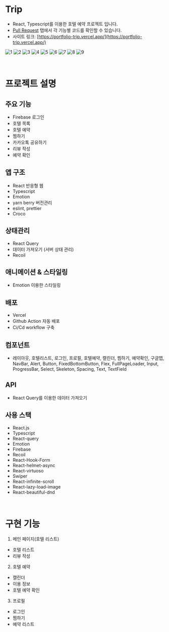 # Trip

- React, Typescript를 이용한 호텔 예약 프로젝트 입니다.
- [Pull Request](https://github.com/reserver7/portfolio_trip/pulls?q=is%3Apr+is%3Aclosed) 탭에서 각 기능별 코드를 확인할 수 있습니다.
- 사이트 링크: [https://portfolio-trip.vercel.app/](https://portfolio-trip.vercel.app/)

![1](https://github.com/reserver7/portfolio_trip/assets/78328320/e457ef98-ab04-4671-9786-5fb24e34c3f7)
![2](https://github.com/reserver7/portfolio_trip/assets/78328320/865c79bf-bc1f-47da-8125-371d68f9be26)
![3](https://github.com/reserver7/portfolio_trip/assets/78328320/19664b50-c1c8-4c63-8e39-5a9445f96a4b)
![4](https://github.com/reserver7/portfolio_trip/assets/78328320/222de6fc-54b7-4032-9af5-1b0276f38723)
![5](https://github.com/reserver7/portfolio_trip/assets/78328320/4f23e0bf-b5af-4dd2-a9c4-2135707b0e0f)
![6](https://github.com/reserver7/portfolio_trip/assets/78328320/a44f9eeb-d86d-41b4-bd98-f0ef0314e67b)
![7](https://github.com/reserver7/portfolio_trip/assets/78328320/b123358e-ba51-4eee-82c9-a9a84e393269)
![8](https://github.com/reserver7/portfolio_trip/assets/78328320/e7bc5005-f28a-499a-ad2b-c352258883a6)
![9](https://github.com/reserver7/portfolio_trip/assets/78328320/20ceeadc-f1cc-4735-acb7-ea3187a4261c)

<br />

# 프로젝트 설명

## 주요 기능

- Firebase 로그인
- 호텔 목록
- 호텔 예약
- 찜하기
- 카카오톡 공유하기
- 리뷰 작성
- 예약 확인

## 앱 구조

- React 반응형 웹
- Typescript
- Emotion
- yarn berry 버전관리
- eslint, prettier
- Croco

## 상태관리

- React Query
- 데이터 가져오기 (서버 상태 관리)
- Recoil

## 애니메이션 & 스타일링

- Emotion 이용한 스타일링

## 배포

- Vercel
- Github Action 자동 배포
- Ci/Cd workflow 구축

## 컴포넌트

- 레이아웃, 호텔리스트, 로그인, 프로필, 호텔예약, 캘린더, 찜하기, 예약확인, 구글맵, NavBar, Alert, Button, FixedBottomButton, Flex, FullPageLoader, Input, ProgressBar, Select, Skeleton, Spacing, Text, TextField

## API

- React Query를 이용한 데이터 가져오기

## 사용 스택

- React.js
- Typescript
- React-query
- Emotion
- Firebase
- Recoil
- React-Hook-Form
- React-helmet-async
- React-virtuoso
- Swiper
- React-infinite-scroll
- React-lazy-load-image
- React-beautiful-dnd

<br />

# 구현 기능

1. 메인 페이지(호텔 리스트)
  - 호텔 리스트
  - 리뷰 작성

2. 호텔 예약
  - 캘린더
  - 이용 정보
  - 호텔 예약 확인

3. 프로필
  - 로그인
  - 찜하기
  - 예약 리스트
